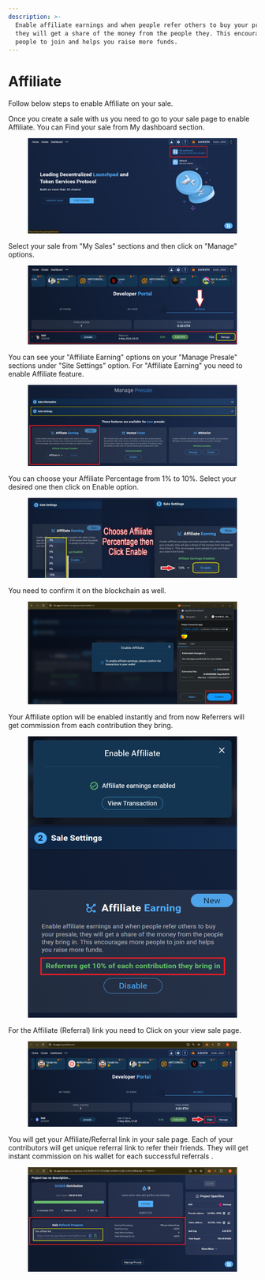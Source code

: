 ```yaml
---
description: >-
  Enable affiliate earnings and when people refer others to buy your presale,
  they will get a share of the money from the people they. This encourages more
  people to join and helps you raise more funds.
---
```


# Affiliate

Follow below steps to enable Affiliate on your sale.

Once you create a sale with us you need to go to your sale page to enable Affiliate. You can Find your sale from My dashboard section.

<figure><img src="../.gitbook/assets/dxaffililiate1.png" alt=""><figcaption></figcaption></figure>

Select your sale from "My Sales" sections and then click on "Manage" options.

<figure><img src="../.gitbook/assets/dxaffililiate2 (2).png" alt=""><figcaption></figcaption></figure>

You can see your "Affiliate Earning" options on your "Manage Presale" sections under "Site Settings" option. For "Affiliate Earning" you need to enable Affiliate feature.

<figure><img src="../.gitbook/assets/dxaffililiate3 (1).png" alt=""><figcaption></figcaption></figure>

You can choose your Affiliate Percentage from 1% to 10%. Select your desired one then click on Enable option.&#x20;

<figure><img src="../.gitbook/assets/dxaffiliate6.jpg" alt=""><figcaption></figcaption></figure>

&#x20;You need to confirm it on the blockchain as well.

<figure><img src="../.gitbook/assets/dxaffililiate7.png" alt=""><figcaption></figcaption></figure>

Your Affiliate option will be enabled instantly and from now Referrers will get commission from each contribution they bring.

<figure><img src="../.gitbook/assets/dxaffililiate10.png" alt=""><figcaption></figcaption></figure>

For the Affiliate (Referral) link you need to Click on your view sale page.

<figure><img src="../.gitbook/assets/dxaffililiate11.png" alt=""><figcaption></figcaption></figure>

You will get your Affiliate/Referral link in your sale page. Each of your contributors will get unique referral link to refer their friends. They will get instant commission on his wallet for each successful referrals .

<figure><img src="../.gitbook/assets/dxaffililiate12.png" alt=""><figcaption></figcaption></figure>
